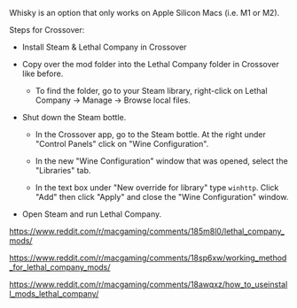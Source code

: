 Whisky is an option that only works on Apple Silicon Macs (i.e. M1 or M2).

Steps for Crossover:

* Install Steam & Lethal Company in Crossover

* Copy over the mod folder into the Lethal Company folder in Crossover like before.

  * To find the folder, go to your Steam library, right-click on Lethal Company -> Manage -> Browse local files.

* Shut down the Steam bottle.

  * In the Crossover app, go to the Steam bottle. At the right under "Control Panels" click on "Wine Configuration".

  * In the new "Wine Configuration" window that was opened, select the "Libraries" tab.

  * In the text box under "New override for library" type `winhttp`. Click "Add" then click "Apply" and close the "Wine Configuration" window.

* Open Steam and run Lethal Company.

https://www.reddit.com/r/macgaming/comments/185m8l0/lethal_company_mods/

https://www.reddit.com/r/macgaming/comments/18sp6xw/working_method_for_lethal_company_mods/

https://www.reddit.com/r/macgaming/comments/18awqxz/how_to_useinstall_mods_lethal_company/